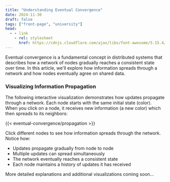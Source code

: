 ```yaml
---
title: "Understanding Eventual Convergence"
date: 2024-11-30
draft: false
tags: ["front-page", "university"]
head:
  - - link
    - rel: stylesheet
      href: https://cdnjs.cloudflare.com/ajax/libs/font-awesome/5.15.4/css/all.min.css
---
```


Eventual convergence is a fundamental concept in distributed systems that describes how a network of nodes gradually reaches a consistent state over time. In this article, we'll explore how information spreads through a network and how nodes eventually agree on shared data.

### Visualizing Information Propagation

The following interactive visualization demonstrates how updates propagate through a network. Each node starts with the same initial state (color). When you click on a node, it receives new information (a new color) which then spreads to its neighbors:

{{< eventual-convergence/propagation >}}

Click different nodes to see how information spreads through the network. Notice how:
- Updates propagate gradually from node to node
- Multiple updates can spread simultaneously
- The network eventually reaches a consistent state
- Each node maintains a history of updates it has received

More detailed explanations and additional visualizations coming soon...
